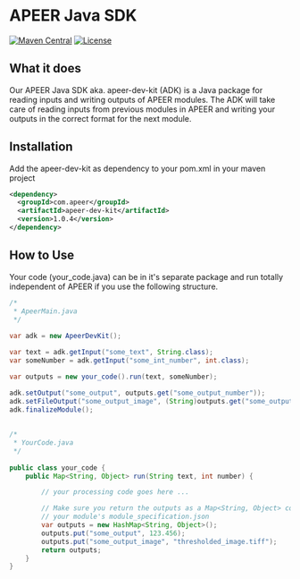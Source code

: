 # APEER Java SDK
[![Maven Central](https://maven-badges.herokuapp.com/maven-central/com.apeer/apeer-dev-kit/badge.svg)](https://maven-badges.herokuapp.com/maven-central/com.apeer/apeer-dev-kit)
[![License](https://img.shields.io/badge/Code%20License-MIT-blue.svg)](https://github.com/apeer-micro/apeer-python-sdk/blob/master/LICENSE.txt)

## What it does

Our APEER Java SDK aka. apeer-dev-kit (ADK) is a Java package for reading inputs and writing outputs of APEER modules. The ADK will take care of reading inputs from previous modules in APEER and writing your outputs in the correct format for the next module.

## Installation

Add the apeer-dev-kit as dependency to your pom.xml in your maven project

```xml
<dependency>
  <groupId>com.apeer</groupId>
  <artifactId>apeer-dev-kit</artifactId>
  <version>1.0.4</version>
</dependency>
```

## How to Use

Your code (your_code.java) can be in it's separate package and run totally independent of APEER if you use the following structure.

```java
/*
 * ApeerMain.java
 */
 
var adk = new ApeerDevKit();

var text = adk.getInput("some_text", String.class);
var someNumber = adk.getInput("some_int_number", int.class);

var outputs = new your_code().run(text, someNumber);

adk.setOutput("some_output", outputs.get("some_output_number"));
adk.setFileOutput("some_output_image", (String)outputs.get("some_output_file_path"));
adk.finalizeModule();
 
 
/*
 * YourCode.java
 */
 
public class your_code {
    public Map<String, Object> run(String text, int number) {

        // your processing code goes here ...

        // Make sure you return the outputs as a Map<String, Object> containing all output values as specified in
        // your module's module_specification.json
        var outputs = new HashMap<String, Object>();
        outputs.put("some_output", 123.456);
        outputs.put("some_output_image", "thresholded_image.tiff");
        return outputs;
    }
}
```
